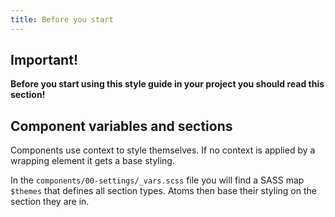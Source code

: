 ```yaml
---
title: Before you start
---
```


## Important!
**Before you start using this style guide in your project you should read this section!**

## Component variables and sections
Components use context to style themselves. If no context is applied by a wrapping element it gets a base styling.

In the `components/00-settings/_vars.scss` file you will find a SASS map `$themes` that defines all section types.
Atoms then base their styling on the section they are in.

